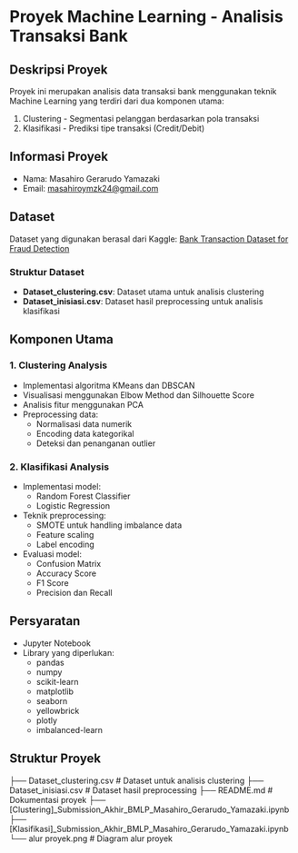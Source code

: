 # Proyek Machine Learning - Analisis Transaksi Bank

## Deskripsi Proyek
Proyek ini merupakan analisis data transaksi bank menggunakan teknik Machine Learning yang terdiri dari dua komponen utama:
1. Clustering - Segmentasi pelanggan berdasarkan pola transaksi
2. Klasifikasi - Prediksi tipe transaksi (Credit/Debit)

## Informasi Proyek
- Nama: Masahiro Gerarudo Yamazaki
- Email: masahiroymzk24@gmail.com

## Dataset
Dataset yang digunakan berasal dari Kaggle: [Bank Transaction Dataset for Fraud Detection](https://www.kaggle.com/datasets/valakhorasani/bank-transaction-dataset-for-fraud-detection)

### Struktur Dataset
- **Dataset_clustering.csv**: Dataset utama untuk analisis clustering
- **Dataset_inisiasi.csv**: Dataset hasil preprocessing untuk analisis klasifikasi

## Komponen Utama

### 1. Clustering Analysis
- Implementasi algoritma KMeans dan DBSCAN
- Visualisasi menggunakan Elbow Method dan Silhouette Score
- Analisis fitur menggunakan PCA
- Preprocessing data:
  - Normalisasi data numerik
  - Encoding data kategorikal
  - Deteksi dan penanganan outlier

### 2. Klasifikasi Analysis
- Implementasi model:
  - Random Forest Classifier
  - Logistic Regression
- Teknik preprocessing:
  - SMOTE untuk handling imbalance data
  - Feature scaling
  - Label encoding
- Evaluasi model:
  - Confusion Matrix
  - Accuracy Score
  - F1 Score
  - Precision dan Recall

## Persyaratan
- Jupyter Notebook
- Library yang diperlukan:
  - pandas
  - numpy
  - scikit-learn
  - matplotlib
  - seaborn
  - yellowbrick
  - plotly
  - imbalanced-learn

## Struktur Proyek

├── Dataset_clustering.csv         # Dataset untuk analisis clustering
├── Dataset_inisiasi.csv          # Dataset hasil preprocessing
├── README.md                     # Dokumentasi proyek
├── [Clustering]_Submission_Akhir_BMLP_Masahiro_Gerarudo_Yamazaki.ipynb
├── [Klasifikasi]_Submission_Akhir_BMLP_Masahiro_Gerarudo_Yamazaki.ipynb
└── alur proyek.png               # Diagram alur proyek
